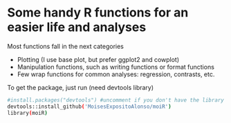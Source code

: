 
# Some handy R functions for an easier life and analyses

 Most functions fall in the next categories
* Plotting (I use base plot, but prefer ggplot2 and cowplot)
* Manipulation functions, such as writing functions or format functions
* Few wrap functions for common analyses: regression, contrasts, etc.

To get the package, just run (need devtools library)

``` sh
#install.packages("devtools") #uncomment if you don't have the library
devtools::install_github('MoisesExpositoAlonso/moiR')
library(moiR)

```

